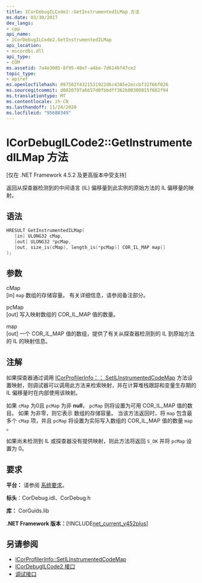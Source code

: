 ```yaml
---
title: ICorDebugILCode2::GetInstrumentedILMap 方法
ms.date: 03/30/2017
dev_langs:
- cpp
api_name:
- ICorDebugILCode2.GetInstrumentedILMap
api_location:
- mscordbi.dll
api_type:
- COM
ms.assetid: 7a4e3085-8f95-40ef-a4be-7d6146f47ce2
topic_type:
- apiref
ms.openlocfilehash: 097502f4321531922d6c4385e2eccbf32f66f026
ms.sourcegitcommit: d8020797a6657d0fbbdff362b80300815f682f94
ms.translationtype: MT
ms.contentlocale: zh-CN
ms.lasthandoff: 11/24/2020
ms.locfileid: "95688349"
---
```

# <a name="icordebugilcode2getinstrumentedilmap-method"></a>ICorDebugILCode2::GetInstrumentedILMap 方法

[仅在 .NET Framework 4.5.2 及更高版本中受支持]  
  
 返回从探查器检测到的中间语言 (IL) 偏移量到此实例的原始方法的 IL 偏移量的映射。  
  
## <a name="syntax"></a>语法  
  
```cpp
HRESULT GetInstrumentedILMap(  
   [in] ULONG32 cMap,  
   [out] ULONG32 *pcMap,  
   [out, size_is(cMap), length_is(*pcMap)] COR_IL_MAP map[]  
);  
```  
  
## <a name="parameters"></a>参数  

 cMap  
 [in] `map` 数组的存储容量。 有关详细信息，请参阅备注部分。  
  
 pcMap  
 [out] 写入映射数组的 COR_IL_MAP 值的数量。  
  
 map  
 [out] 一个 COR_IL_MAP 值的数组，提供了有关从探查器检测到的 IL 到原始方法的 IL 的映射信息。  
  
## <a name="remarks"></a>注解  

 如果探查器通过调用 [ICorProfilerInfo：： SetILInstrumentedCodeMap](../profiling/icorprofilerinfo-setilinstrumentedcodemap-method.md) 方法设置映射，则调试器可以调用此方法来检索映射，并在计算堆栈跟踪和变量生存期的 IL 偏移量时在内部使用该映射。  
  
 如果 `cMap` 为0且 `pcMap` 为非 **null**， `pcMap` 则将设置为可用 COR_IL_MAP 值的数目。 如果  为非零，则它表示  数组的存储容量。 当该方法返回时，将 `map` 包含最多个 `cMap` 项，并且 `pcMap` 将设置为实际写入数组的 COR_IL_MAP 值的数量 `map` 。  
  
 如果尚未检测到 IL 或探查器没有提供映射，则此方法将返回 `S_OK` 并将 `pcMap` 设置为 0。  
  
## <a name="requirements"></a>要求  

 **平台：** 请参阅 [系统要求](../../get-started/system-requirements.md)。  
  
 **标头**：CorDebug.idl、CorDebug.h  
  
 **库：** CorGuids.lib  
  
 **.NET Framework 版本：**[!INCLUDE[net_current_v452plus](../../../../includes/net-current-v452plus-md.md)]  
  
## <a name="see-also"></a>另请参阅

- [ICorProfilerInfo::SetILInstrumentedCodeMap](../profiling/icorprofilerinfo-setilinstrumentedcodemap-method.md)
- [ICorDebugILCode2 接口](icordebugilcode2-interface.md)
- [调试接口](debugging-interfaces.md)
